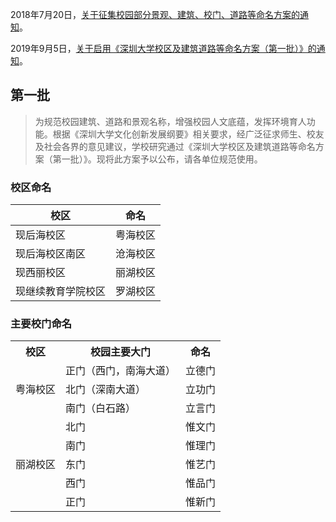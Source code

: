 2018年7月20日，[关于征集校园部分景观、建筑、校门、道路等命名方案的通知](https://www1.szu.edu.cn/board/view.asp?id=374415)。

2019年9月5日，[关于启用《深圳大学校区及建筑道路等命名方案（第一批）》的通知](https://www1.szu.edu.cn/board/view.asp?id=398492)。

## 第一批
> 为规范校园建筑、道路和景观名称，增强校园人文底蕴，发挥环境育人功能。根据《深圳大学文化创新发展纲要》相关要求，经广泛征求师生、校友及社会各界的意见建议，学校研究通过《深圳大学校区及建筑道路等命名方案（第一批）》。现将此方案予以公布，请各单位规范使用。

### 校区命名
| 校区 | 命名 |
| --- | --- |
| 现后海校区 | 粤海校区 |
| 现后海校区南区 | 沧海校区 |
| 现西丽校区 | 丽湖校区 |
| 现继续教育学院校区 | 罗湖校区 |

### 主要校门命名
<table>
    <tr>
        <th>校区</th>
        <th>校园主要大门</th>
        <th>命名</th>
    </tr>
    <tr>
        <td rowspan="3">粤海校区</td>
        <td>正门（西门，南海大道）</td>
        <td>立德门</td>
    </tr>
    <tr>
        <td>北门（深南大道）</td>
        <td>立功门</td>
    </tr>
    <tr>
        <td>南门（白石路）</td>
        <td>立言门</td>
    </tr>
    <tr>
        <td rowspan="5">丽湖校区</td>
        <td>北门</td>
        <td>惟文门</td>
    </tr>
    <tr>
        <td>南门</td>
        <td>惟理门</td>
    </tr>
    <tr>
        <td>东门</td>
        <td>惟艺门</td>
    </tr>
    <tr>
        <td>西门</td>
        <td>惟品门</td>
    </tr>
    <tr>
        <td>正门</td>
        <td>惟新门</td>
    </tr>
</table>
